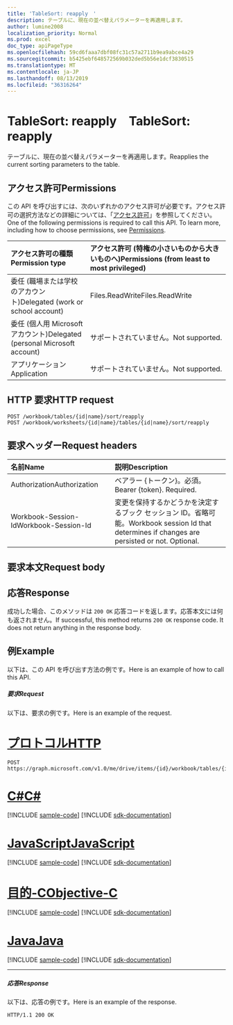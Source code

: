 ```yaml
---
title: 'TableSort: reapply　'
description: テーブルに、現在の並べ替えパラメーターを再適用します。
author: lumine2008
localization_priority: Normal
ms.prod: excel
doc_type: apiPageType
ms.openlocfilehash: 59cd6faaa7dbf08fc31c57a2711b9ea9abce4a29
ms.sourcegitcommit: b5425ebf648572569b032ded5b56e1dcf3830515
ms.translationtype: MT
ms.contentlocale: ja-JP
ms.lasthandoff: 08/13/2019
ms.locfileid: "36316264"
---
```

# <a name="tablesort-reapply"></a><span data-ttu-id="80588-103">TableSort: reapply　</span><span class="sxs-lookup"><span data-stu-id="80588-103">TableSort: reapply</span></span>

<span data-ttu-id="80588-104">テーブルに、現在の並べ替えパラメーターを再適用します。</span><span class="sxs-lookup"><span data-stu-id="80588-104">Reapplies the current sorting parameters to the table.</span></span>
## <a name="permissions"></a><span data-ttu-id="80588-105">アクセス許可</span><span class="sxs-lookup"><span data-stu-id="80588-105">Permissions</span></span>
<span data-ttu-id="80588-p101">この API を呼び出すには、次のいずれかのアクセス許可が必要です。アクセス許可の選択方法などの詳細については、「[アクセス許可](/graph/permissions-reference)」を参照してください。</span><span class="sxs-lookup"><span data-stu-id="80588-p101">One of the following permissions is required to call this API. To learn more, including how to choose permissions, see [Permissions](/graph/permissions-reference).</span></span>

|<span data-ttu-id="80588-108">アクセス許可の種類</span><span class="sxs-lookup"><span data-stu-id="80588-108">Permission type</span></span>      | <span data-ttu-id="80588-109">アクセス許可 (特権の小さいものから大きいものへ)</span><span class="sxs-lookup"><span data-stu-id="80588-109">Permissions (from least to most privileged)</span></span>              |
|:--------------------|:---------------------------------------------------------|
|<span data-ttu-id="80588-110">委任 (職場または学校のアカウント)</span><span class="sxs-lookup"><span data-stu-id="80588-110">Delegated (work or school account)</span></span> | <span data-ttu-id="80588-111">Files.ReadWrite</span><span class="sxs-lookup"><span data-stu-id="80588-111">Files.ReadWrite</span></span>    |
|<span data-ttu-id="80588-112">委任 (個人用 Microsoft アカウント)</span><span class="sxs-lookup"><span data-stu-id="80588-112">Delegated (personal Microsoft account)</span></span> | <span data-ttu-id="80588-113">サポートされていません。</span><span class="sxs-lookup"><span data-stu-id="80588-113">Not supported.</span></span>    |
|<span data-ttu-id="80588-114">アプリケーション</span><span class="sxs-lookup"><span data-stu-id="80588-114">Application</span></span> | <span data-ttu-id="80588-115">サポートされていません。</span><span class="sxs-lookup"><span data-stu-id="80588-115">Not supported.</span></span> |

## <a name="http-request"></a><span data-ttu-id="80588-116">HTTP 要求</span><span class="sxs-lookup"><span data-stu-id="80588-116">HTTP request</span></span>
<!-- { "blockType": "ignored" } -->
```http
POST /workbook/tables/{id|name}/sort/reapply
POST /workbook/worksheets/{id|name}/tables/{id|name}/sort/reapply

```
## <a name="request-headers"></a><span data-ttu-id="80588-117">要求ヘッダー</span><span class="sxs-lookup"><span data-stu-id="80588-117">Request headers</span></span>
| <span data-ttu-id="80588-118">名前</span><span class="sxs-lookup"><span data-stu-id="80588-118">Name</span></span>       | <span data-ttu-id="80588-119">説明</span><span class="sxs-lookup"><span data-stu-id="80588-119">Description</span></span>|
|:---------------|:----------|
| <span data-ttu-id="80588-120">Authorization</span><span class="sxs-lookup"><span data-stu-id="80588-120">Authorization</span></span>  | <span data-ttu-id="80588-p102">ベアラー {トークン}。必須。</span><span class="sxs-lookup"><span data-stu-id="80588-p102">Bearer {token}. Required.</span></span> |
| <span data-ttu-id="80588-123">Workbook-Session-Id</span><span class="sxs-lookup"><span data-stu-id="80588-123">Workbook-Session-Id</span></span>  | <span data-ttu-id="80588-p103">変更を保持するかどうかを決定するブック セッション ID。省略可能。</span><span class="sxs-lookup"><span data-stu-id="80588-p103">Workbook session Id that determines if changes are persisted or not. Optional.</span></span>|

## <a name="request-body"></a><span data-ttu-id="80588-126">要求本文</span><span class="sxs-lookup"><span data-stu-id="80588-126">Request body</span></span>

## <a name="response"></a><span data-ttu-id="80588-127">応答</span><span class="sxs-lookup"><span data-stu-id="80588-127">Response</span></span>

<span data-ttu-id="80588-p104">成功した場合、このメソッドは `200 OK` 応答コードを返します。応答本文には何も返されません。</span><span class="sxs-lookup"><span data-stu-id="80588-p104">If successful, this method returns `200 OK` response code. It does not return anything in the response body.</span></span>

## <a name="example"></a><span data-ttu-id="80588-130">例</span><span class="sxs-lookup"><span data-stu-id="80588-130">Example</span></span>
<span data-ttu-id="80588-131">以下は、この API を呼び出す方法の例です。</span><span class="sxs-lookup"><span data-stu-id="80588-131">Here is an example of how to call this API.</span></span>
##### <a name="request"></a><span data-ttu-id="80588-132">要求</span><span class="sxs-lookup"><span data-stu-id="80588-132">Request</span></span>
<span data-ttu-id="80588-133">以下は、要求の例です。</span><span class="sxs-lookup"><span data-stu-id="80588-133">Here is an example of the request.</span></span>

# <a name="httptabhttp"></a>[<span data-ttu-id="80588-134">プロトコル</span><span class="sxs-lookup"><span data-stu-id="80588-134">HTTP</span></span>](#tab/http)
<!-- {
  "blockType": "request",
  "name": "tablesort_reapply"
}-->
```http
POST https://graph.microsoft.com/v1.0/me/drive/items/{id}/workbook/tables/{id|name}/sort/reapply
```
# <a name="ctabcsharp"></a>[<span data-ttu-id="80588-135">C#</span><span class="sxs-lookup"><span data-stu-id="80588-135">C#</span></span>](#tab/csharp)
[!INCLUDE [sample-code](../includes/snippets/csharp/tablesort-reapply-csharp-snippets.md)]
[!INCLUDE [sdk-documentation](../includes/snippets/snippets-sdk-documentation-link.md)]

# <a name="javascripttabjavascript"></a>[<span data-ttu-id="80588-136">JavaScript</span><span class="sxs-lookup"><span data-stu-id="80588-136">JavaScript</span></span>](#tab/javascript)
[!INCLUDE [sample-code](../includes/snippets/javascript/tablesort-reapply-javascript-snippets.md)]
[!INCLUDE [sdk-documentation](../includes/snippets/snippets-sdk-documentation-link.md)]

# <a name="objective-ctabobjc"></a>[<span data-ttu-id="80588-137">目的-C</span><span class="sxs-lookup"><span data-stu-id="80588-137">Objective-C</span></span>](#tab/objc)
[!INCLUDE [sample-code](../includes/snippets/objc/tablesort-reapply-objc-snippets.md)]
[!INCLUDE [sdk-documentation](../includes/snippets/snippets-sdk-documentation-link.md)]

# <a name="javatabjava"></a>[<span data-ttu-id="80588-138">Java</span><span class="sxs-lookup"><span data-stu-id="80588-138">Java</span></span>](#tab/java)
[!INCLUDE [sample-code](../includes/snippets/java/tablesort-reapply-java-snippets.md)]
[!INCLUDE [sdk-documentation](../includes/snippets/snippets-sdk-documentation-link.md)]

---


##### <a name="response"></a><span data-ttu-id="80588-139">応答</span><span class="sxs-lookup"><span data-stu-id="80588-139">Response</span></span>
<span data-ttu-id="80588-140">以下は、応答の例です。</span><span class="sxs-lookup"><span data-stu-id="80588-140">Here is an example of the response.</span></span> 
<!-- {
  "blockType": "response",
  "truncated": true
} -->
```http
HTTP/1.1 200 OK
```

<!-- uuid: 8fcb5dbc-d5aa-4681-8e31-b001d5168d79
2015-10-25 14:57:30 UTC -->
<!-- {
  "type": "#page.annotation",
  "description": "TableSort: reapply",
  "keywords": "",
  "section": "documentation",
  "tocPath": "",
  "suppressions": [
  ]
}-->
